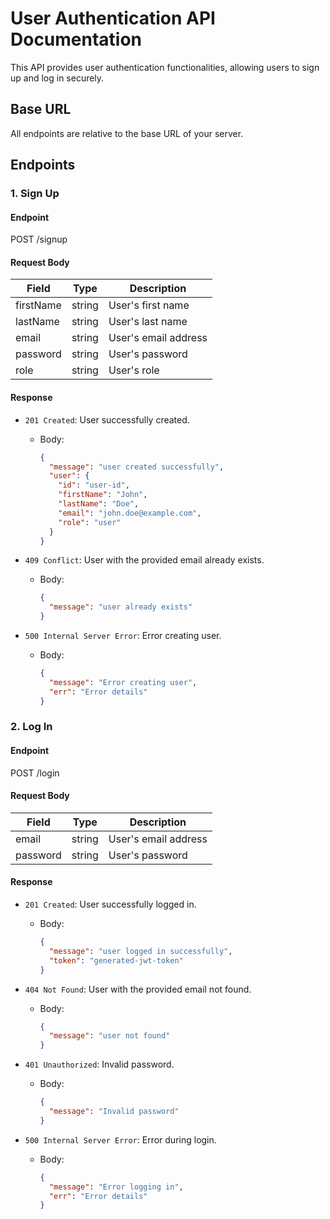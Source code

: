 # User Authentication API Documentation

This API provides user authentication functionalities, allowing users to sign up and log in securely.

## Base URL

All endpoints are relative to the base URL of your server.

## Endpoints

### 1. Sign Up

#### Endpoint

POST /signup




#### Request Body


| Field      | Type   | Description          |
|------------|--------|----------------------|
| firstName  | string | User's first name    |
| lastName   | string | User's last name     |
| email      | string | User's email address |
| password   | string | User's password      |
| role       | string | User's role          |

#### Response

- `201 Created`: User successfully created.
  - Body:
    ```json
    {
      "message": "user created successfully",
      "user": {
        "id": "user-id",
        "firstName": "John",
        "lastName": "Doe",
        "email": "john.doe@example.com",
        "role": "user"
      }
    }
    ```

- `409 Conflict`: User with the provided email already exists.
  - Body:
    ```json
    {
      "message": "user already exists"
    }
    ```

- `500 Internal Server Error`: Error creating user.
  - Body:
    ```json
    {
      "message": "Error creating user",
      "err": "Error details"
    }
    ```

### 2. Log In

#### Endpoint

POST /login



#### Request Body


| Field      | Type   | Description          |
|------------|--------|----------------------|
| email      | string | User's email address |
| password   | string | User's password      |


#### Response

- `201 Created`: User successfully logged in.
  - Body:
    ```json
    {
      "message": "user logged in successfully",
      "token": "generated-jwt-token"
    }
    ```

- `404 Not Found`: User with the provided email not found.
  - Body:
    ```json
    {
      "message": "user not found"
    }
    ```

- `401 Unauthorized`: Invalid password.
  - Body:
    ```json
    {
      "message": "Invalid password"
    }
    ```

- `500 Internal Server Error`: Error during login.
  - Body:
    ```json
    {
      "message": "Error logging in",
      "err": "Error details"
    }
    ```



